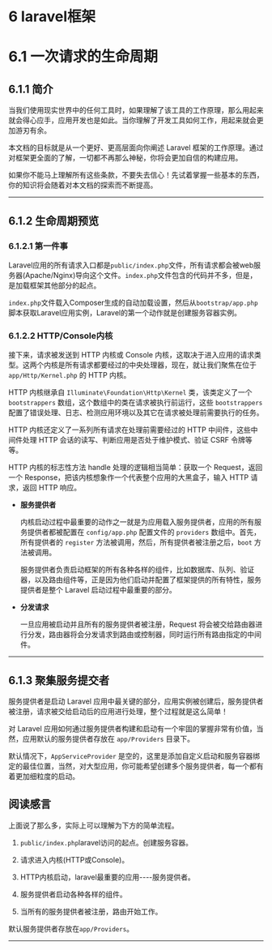 # 6 laravel框架

# 6.1 一次请求的生命周期

## 6.1.1 简介

当我们使用现实世界中的任何工具时，如果理解了该工具的工作原理，那么用起来就会得心应手，应用开发也是如此。当你理解了开发工具如何工作，用起来就会更加游刃有余。

本文档的目标就是从一个更好、更高层面向你阐述 Laravel 框架的工作原理。通过对框架更全面的了解，一切都不再那么神秘，你将会更加自信的构建应用。

如果你不能马上理解所有这些条款，不要失去信心！先试着掌握一些基本的东西，你的知识将会随着对本文档的探索而不断提高。

--------------------------------------------------------------------------------

## 6.1.2 生命周期预览

### 6.1.2.1 第一件事

Laravel应用的所有请求入口都是`public/index.php`文件，所有请求都会被web服务器(Apache/Nginx)导向这个文件。`index.php`文件包含的代码并不多，但是，是加载框架其他部分的起点。

`index.php`文件载入Composer生成的自动加载设置，然后从`bootstrap/app.php`脚本获取Laravel应用实例，Laravel的第一个动作就是创建服务容器实例。

### 6.1.2.2 HTTP/Console内核

接下来，请求被发送到 HTTP 内核或 Console 内核，这取决于进入应用的请求类型。这两个内核是所有请求都要经过的中央处理器，现在，就让我们聚焦在位于 `app/Http/Kernel.php` 的 HTTP 内核。

HTTP 内核继承自 `Illuminate\Foundation\Http\Kernel` 类，该类定义了一个 `bootstrappers` 数组，这个数组中的类在请求被执行前运行，这些 `bootstrappers` 配置了错误处理、日志、检测应用环境以及其它在请求被处理前需要执行的任务。

HTTP 内核还定义了一系列所有请求在处理前需要经过的 HTTP 中间件，这些中间件处理 HTTP 会话的读写、判断应用是否处于维护模式、验证 CSRF 令牌等等。

HTTP 内核的标志性方法 handle 处理的逻辑相当简单：获取一个 Request，返回一个 Response，把该内核想象作一个代表整个应用的大黑盒子，输入 HTTP 请求，返回 HTTP 响应。

- **服务提供者**

  内核启动过程中最重要的动作之一就是为应用载入服务提供者，应用的所有服务提供者都被配置在 `config/app.php` 配置文件的 `providers` 数组中。首先，所有提供者的 `register` 方法被调用，然后，所有提供者被注册之后，`boot` 方法被调用。

  服务提供者负责启动框架的所有各种各样的组件，比如数据库、队列、验证器，以及路由组件等，正是因为他们启动并配置了框架提供的所有特性，服务提供者是整个 Laravel 启动过程中最重要的部分。

- **分发请求**

  一旦应用被启动并且所有的服务提供者被注册，Request 将会被交给路由器进行分发，路由器将会分发请求到路由或控制器，同时运行所有路由指定的中间件。

--------------------------------------------------------------------------------

## 6.1.3 聚集服务提交者

服务提供者是启动 Laravel 应用中最关键的部分，应用实例被创建后，服务提供者被注册，请求被交给启动后的应用进行处理，整个过程就是这么简单！

对 Laravel 应用如何通过服务提供者构建和启动有一个牢固的掌握非常有价值，当然，应用默认的服务提供者存放在 `app/Providers` 目录下。

默认情况下，`AppServiceProvider` 是空的，这里是添加自定义启动和服务容器绑定的最佳位置，当然，对大型应用，你可能希望创建多个服务提供者，每一个都有着更加细粒度的启动。

## 阅读感言

上面说了那么多，实际上可以理解为下方的简单流程。

1. `public/index.php`laravel访问的起点。创建服务容器。

2. 请求进入内核(HTTP或Console)。

3. HTTP内核启动，laravel最重要的应用----服务提供者。

4. 服务提供者启动各种各样的组件。

5. 当所有的服务提供者被注册，路由开始工作。

默认服务提供者存放在`app/Providers`。

--------------------------------------------------------------------------------
